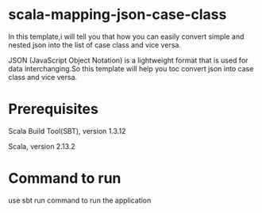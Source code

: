 # scala-mapping-json-case-class
In this template,i will tell you that how you can easily convert simple and nested json into the list of case class
and vice versa.

JSON (JavaScript Object Notation) is a lightweight format that is used for data interchanging.So this template will help you toc convert json into case class and vice versa.

# Prerequisites
  Scala Build Tool(SBT), version 1.3.12
  
   Scala, version 2.13.2
   
# Command to run
use sbt run command to run the application

   
   
    

